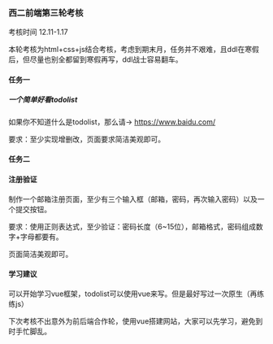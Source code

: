 ### 西二前端第三轮考核 

考核时间 12.11-1.17

本轮考核为html+css+js结合考核，考虑到期末月，任务并不艰难，且ddl在寒假后，但尽量也别全都留到寒假再写，ddl战士容易翻车。

#### 任务一

##### 一个简单好看todolist

如果你不知道什么是todolist，那么请-> https://www.baidu.com/

要求：至少实现增删改，页面要求简洁美观即可。

#### 任务二

####  注册验证

制作一个邮箱注册页面，至少有三个输入框（邮箱，密码，再次输入密码）以及一个提交按钮。

要求：使用正则表达式，至少验证：密码长度（6~15位），邮箱格式，密码组成数字+字母都要有。

页面简洁美观即可。

#### 学习建议

可以开始学习vue框架，todolist可以使用vue来写。但是最好写过一次原生（再练练js）

下次考核不出意外为前后端合作轮，使用vue搭建网站，大家可以先学习，避免到时手忙脚乱。
